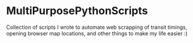 # MultiPurposePythonScripts
Collection of scripts I wrote to automate web scrapping of transit timings, opening browser map locations, and other things to make my life easier :)
